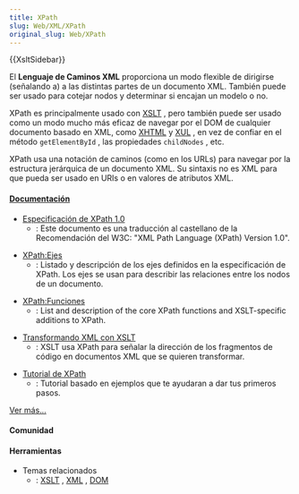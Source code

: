 ```yaml
---
title: XPath
slug: Web/XML/XPath
original_slug: Web/XPath
---
```


{{XsltSidebar}}

El **Lenguaje de Caminos XML**
proporciona un modo flexible de dirigirse (señalando a) a las distintas partes de un documento XML. También puede ser usado para cotejar nodos y determinar si encajan un modelo o no.

XPath es principalmente usado con [XSLT](/es/XSLT)
, pero también puede ser usado como un modo mucho más eficaz de navegar por el DOM de cualquier documento basado en XML, como [XHTML](/es/XHTML)
y [XUL](/es/XUL)
, en vez de confiar en el método `getElementById`
, las propiedades `childNodes`
, etc.

XPath usa una notación de caminos (como en los URLs) para navegar por la estructura jerárquica de un documento XML. Su sintaxis no es XML para que pueda ser usado en URIs o en valores de atributos XML.

#### [Documentación](/Special:Tags?tag=XPath&language=es)

- [Especificación de XPath 1.0](http://www.sidar.org/recur/desdi/traduc/es/xml/xpath.html)
  - : Este documento es una traducción al castellano de la Recomendación del W3C: "XML Path Language (XPath) Version 1.0".

<!---->

- [XPath:Ejes](/es/XPath/Ejes)
  - : Listado y descripción de los ejes definidos en la especificación de XPath. Los ejes se usan para describir las relaciones entre los nodos de un documento.

<!---->

- [XPath:Funciones](/es/XPath/Funciones)
  - : List and description of the core XPath functions and XSLT-specific additions to XPath.

<!---->

- [Transformando XML con XSLT](/es/Transformando_XML_con_XSLT)
  - : XSLT usa XPath para señalar la dirección de los fragmentos de código en documentos XML que se quieren transformar.

<!---->

- [Tutorial de XPath](http://www.zvon.org/xxl/XPathTutorial/General_spa/examples.html)
  - : Tutorial basado en ejemplos que te ayudaran a dar tus primeros pasos.

[Ver más...](/Special:Tags?tag=XPath&language=es)

#### Comunidad

#### Herramientas

- Temas relacionados
  - : [XSLT](/es/XSLT)
    , [XML](/es/XML)
    , [DOM](/es/docs/Web/API/Document_Object_Model)
